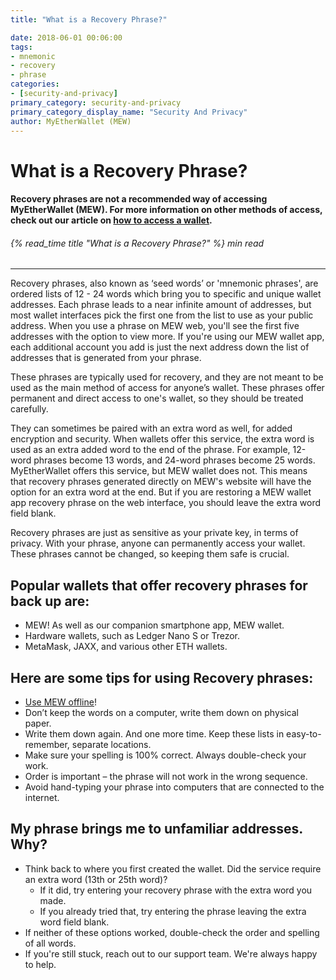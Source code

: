 ```yaml
---
title: "What is a Recovery Phrase?"

date: 2018-06-01 00:06:00
tags:
- mnemonic
- recovery
- phrase
categories:
- [security-and-privacy]
primary_category: security-and-privacy
primary_category_display_name: "Security And Privacy"
author: MyEtherWallet (MEW)
---
```


# **What is a Recovery Phrase?**

#### **Recovery phrases are not a recommended way of accessing MyEtherWallet (MEW).  For more information on other methods of access, check out our article on [how to access a wallet][accessMEW].**

###### {% read_time title "What is a Recovery Phrase?" %} min read

* * *

Recovery phrases, also known as ‘seed words’ or 'mnemonic phrases', are ordered lists of 12 - 24 words which bring you to specific and unique wallet addresses. Each phrase leads to a near infinite amount of addresses, but most wallet interfaces pick the first one from the list to use as your public address. When you use a phrase on MEW web, you'll see the first five addresses with the option to view more. If you're using our MEW wallet app, each additional account you add is just the next address down the list of addresses that is generated from your phrase.

These phrases are typically used for recovery, and they are not meant to be used as the main method of access for anyone’s wallet. These phrases offer permanent and direct access to one's wallet, so they should be treated carefully.

They can sometimes be paired with an extra word as well, for added encryption and security. When wallets offer this service, the extra word is used as an extra added word to the end of the phrase. For example, 12-word phrases become 13 words, and 24-word phrases become 25 words. MyEtherWallet offers this service, but MEW wallet does not. This means that recovery phrases generated directly on MEW's website will have the option for an extra word at the end. But if you are restoring a MEW wallet app recovery phrase on the web interface, you should leave the extra word field blank. 

Recovery phrases are just as sensitive as your private key, in terms of privacy. With your phrase, anyone can permanently access your wallet. These phrases cannot be changed, so keeping them safe is crucial. 

## **Popular wallets that offer recovery phrases for back up are:**

-   MEW! As well as our companion smartphone app, MEW wallet.
-   Hardware wallets, such as Ledger Nano S or Trezor.
-   MetaMask, JAXX, and various other ETH wallets.

## **Here are some tips for using Recovery phrases:**

-   [Use MEW offline][mewoffline]!
-   Don’t keep the words on a computer, write them down on physical paper.
-   Write them down again. And one more time. Keep these lists in easy-to-remember, separate locations.
-   Make sure your spelling is 100% correct. Always double-check your work.
-   Order is important – the phrase will not work in the wrong sequence.
-   Avoid hand-typing your phrase into computers that are connected to the internet.

## **My phrase brings me to unfamiliar addresses. Why?**

-   Think back to where you first created the wallet. Did the service require an extra word (13th or 25th word)?
    -   If it did, try entering your recovery phrase with the extra word you made.
    -   If you already tried that, try entering the phrase leaving the extra word field blank.
-   If neither of these options worked, double-check the order and spelling of all words.
-   If you're still stuck, reach out to our support team. We're always happy to help.

[accessMEW]: /@@@@@@/getting-started/how-to-access-your-wallet/

[mewoffline]: /@@@@@@/offline/using-mew-offline/
